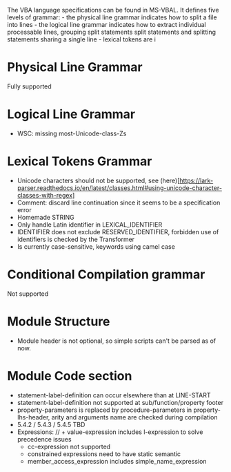 The VBA language specifications can be found in MS-VBAL. It defines five levels of grammar:
    - the physical line grammar indicates how to split a file into lines
    - the logical line grammar indicates how to extract individual processable lines, grouping split statements split statements and splitting statements sharing a single line
    - lexical tokens are i

# Physical Line Grammar

Fully supported

# Logical Line Grammar

 - WSC: missing most-Unicode-class-Zs

# Lexical Tokens Grammar

 - Unicode characters should not be supported, see (here)[https://lark-parser.readthedocs.io/en/latest/classes.html#using-unicode-character-classes-with-regex]
 - Comment: discard line continuation since it seems to be a specification error
 - Homemade STRING
 - Only handle Latin identifier in LEXICAL_IDENTIFIER
 - IDENTIFIER does not exclude RESERVED_IDENTIFIER, forbidden use of identifiers is checked by the Transformer
 - Is currently case-sensitive, keywords using camel case

# Conditional Compilation grammar

Not supported

# Module Structure
 
 - Module header is not optional, so simple scripts can't be parsed as of now.

# Module Code section

 - statement-label-definition can occur elsewhere than at LINE-START
 - statement-label-definition not supported at sub/function/property footer
 - property-parameters is replaced by procedure-parameters in property-lhs-header, arity and arguments name are checked during compilation
 - 5.4.2 / 5.4.3 / 5.4.5 TBD
 - Expressions:
     // + value-expression includes l-expression to solve precedence issues
     + cc-expression not supported
     + constrained expressions need to have static semantic
     + member_access_expression includes simple_name_expression
